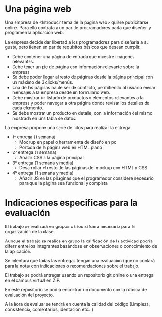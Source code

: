 # Una página web 

Una empresa de <Introducir tema de la página web> quiere publicitarse online. Para ello contrata a un par de programadores parta que diseñen y programen la aplicación web.

La empresa decide dar libertad a los programadores para diseñarla a su gusto, pero tienen un par de requisitos básicos que desean cumplir.

- Debe contener una página de entrada que muestre imágenes relevantes.
- Debe tener un pie de página con información relevante sobre la empresa
- Se debe poder llegar al resto de páginas desde la página principal con un máximo de 3 clicks/menús.
- Una de las páginas ha de ser de contacto, permitiendo al usuario enviar mensajes a la empresa desde un formulario web. 
- Debe mostrar un listado de productos o elementos relevantes a la empresa y poder navegar a otra página donde revisar los detalles de cada elemento.
- Se debe mostrar un producto en detalle, con la información del mismo mostrada en una tabla de datos.

La empresa propone una serie de hitos para realizar la entrega. 

- 1º entrega (1 semana)
  - Mockup en papel o herramienta de diseño en pc
  - Portada de la página web en HTML plano
- 2º entrega (1 semana)
  - Añadir CSS a la página principal
- 3º entrega (1 semana y media)
  - Desarrollar el resto de las páginas del mockup con HTML y CSS
- 4º entrega (1 semana y media)
  - Añadir JS en las pñaginas que el programador considere necesario para que la página sea funcional y completa

# Indicaciones especificas para la evaluación

El trabajo se realizará en grupos o trios si fuera necesario para la organización de la clase. 

Aunque el trabajo se realice en grupo la calificación de la actividad podría diferir entre los integrantes basándose en observaciones o conocimiento de la aplicación.

Se intentará que todas las entregas tengan una evaluación (que no contará para la nota) con indicaciones o recomendaciones sobre el trabajo.

El trabajo se podrá entregar usando un repositorio git online o una entrega en el campus virtual en ZIP.

En este repositorio se podrá encontrar un documento con la rúbrica de evaluación del proyecto.

A la hora de evaluar se tendrá en cuenta la calidad del código (Limpieza, consistencia, comentarios, identación etc...)